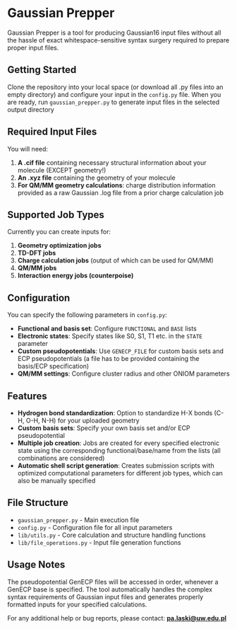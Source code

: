 # Gaussian Prepper

Gaussian Prepper is a tool for producing Gaussian16 input files without all the hassle of exact whitespace-sensitive syntax surgery required to prepare proper input files.

## Getting Started

Clone the repository into your local space (or download all .py files into an empty directory) and configure your input in the `config.py` file. When you are ready, run `gaussian_prepper.py` to generate input files in the selected output directory

## Required Input Files

You will need:

1. **A .cif file** containing necessary structural information about your molecule (EXCEPT geometry!)
2. **An .xyz file** containing the geometry of your molecule
3. **For QM/MM geometry calculations**: charge distribution information provided as a raw Gaussian .log file from a prior charge calculation job

## Supported Job Types

Currently you can create inputs for:

1. **Geometry optimization jobs**
2. **TD-DFT jobs**
3. **Charge calculation jobs** (output of which can be used for QM/MM)
4. **QM/MM jobs**
5. **Interaction energy jobs (counterpoise)**

## Configuration

You can specify the following parameters in `config.py`:

- **Functional and basis set**: Configure `FUNCTIONAL` and `BASE` lists
- **Electronic states**: Specify states like S0, S1, T1 etc. in the `STATE` parameter
- **Custom pseudopotentials**: Use `GENECP_FILE` for custom basis sets and ECP pseudopotentials (a file has to be provided containing the basis/ECP specification)
- **QM/MM settings**: Configure cluster radius and other ONIOM parameters

## Features

- **Hydrogen bond standardization**: Option to standardize H-X bonds (C-H, O-H, N-H) for your uploaded geometry
- **Custom basis sets**: Specify your own basis set and/or ECP pseudopotential
- **Multiple job creation**: Jobs are created for every specified electronic state using the corresponding functional/base/name from the lists (all combinations are considered)
- **Automatic shell script generation**: Creates submission scripts with optimized computational parameters for different job types, which can also be manually specified

## File Structure

- `gaussian_prepper.py` - Main execution file
- `config.py` - Configuration file for all input parameters
- `lib/utils.py` - Core calculation and structure handling functions
- `lib/file_operations.py` - Input file generation functions

## Usage Notes

The pseudopotential GenECP files will be accessed in order, whenever a GenECP base is specified. The tool automatically handles the complex syntax requirements of Gaussian input files and generates properly formatted inputs for your specified calculations.

For any additional help or bug reports, please contact: **pa.laski@uw.edu.pl**
